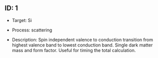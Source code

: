 ## ID: 1

- Target: Si

- Process: scattering

- Description: Spin independent valence to conduction transition from highest valence band to lowest conduction band. Single dark matter mass and form factor. Useful for timing the total calculation.
